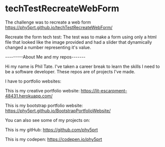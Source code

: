 # techTestRecreateWebForm
The challenge was to recreate a web form
https://phy5prt.github.io/techTestRecreateWebForm/

Recreate the form tech test: 
The test was to make a form using only a html file that looked like the image provided and had a slider that dynamically 
changed a number representing it's value.


---------About Me and my repos-------

Hi my name is Phil Tate. I've taken a career break to learn the skills I need to be a software developer. These repos are of projects I've made.

I have to portfolio websites:

This is my creative portfolio website: https://lit-escarpment-48431.herokuapp.com/

This is my bootstrap portfolio website: https://phy5prt.github.io/BootstrapPortfolioWebsite/

You can also see some of my projects on:

This is my gitHub: https://github.com/phy5prt

This is my codepen: https://codepen.io/phy5prt
